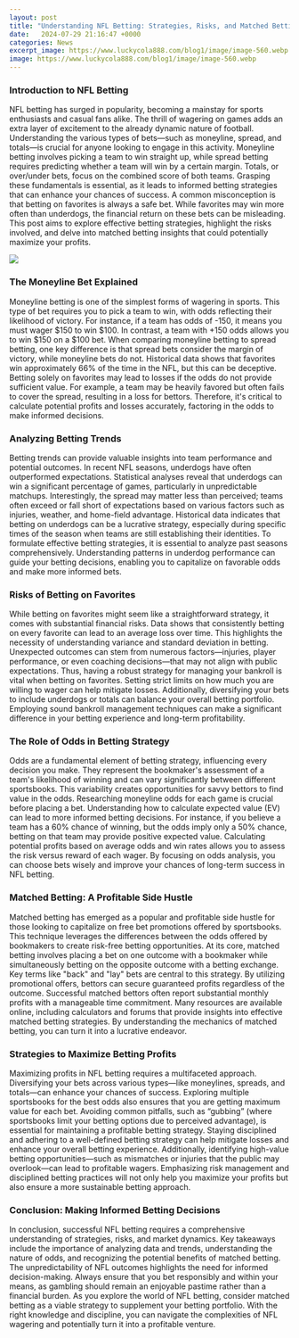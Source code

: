 ```yaml
---
layout: post
title: "Understanding NFL Betting: Strategies, Risks, and Matched Betting Insights"
date:   2024-07-29 21:16:47 +0000
categories: News
excerpt_image: https://www.luckycola888.com/blog1/image/image-560.webp
image: https://www.luckycola888.com/blog1/image/image-560.webp
---
```


### Introduction to NFL Betting
NFL betting has surged in popularity, becoming a mainstay for sports enthusiasts and casual fans alike. The thrill of wagering on games adds an extra layer of excitement to the already dynamic nature of football. Understanding the various types of bets—such as moneyline, spread, and totals—is crucial for anyone looking to engage in this activity. 
Moneyline betting involves picking a team to win straight up, while spread betting requires predicting whether a team will win by a certain margin. Totals, or over/under bets, focus on the combined score of both teams. Grasping these fundamentals is essential, as it leads to informed betting strategies that can enhance your chances of success.
A common misconception is that betting on favorites is always a safe bet. While favorites may win more often than underdogs, the financial return on these bets can be misleading. This post aims to explore effective betting strategies, highlight the risks involved, and delve into matched betting insights that could potentially maximize your profits.

![](https://www.luckycola888.com/blog1/image/image-560.webp)
### The Moneyline Bet Explained
Moneyline betting is one of the simplest forms of wagering in sports. This type of bet requires you to pick a team to win, with odds reflecting their likelihood of victory. For instance, if a team has odds of -150, it means you must wager $150 to win $100. In contrast, a team with +150 odds allows you to win $150 on a $100 bet.
When comparing moneyline betting to spread betting, one key difference is that spread bets consider the margin of victory, while moneyline bets do not. Historical data shows that favorites win approximately 66% of the time in the NFL, but this can be deceptive. Betting solely on favorites may lead to losses if the odds do not provide sufficient value. 
For example, a team may be heavily favored but often fails to cover the spread, resulting in a loss for bettors. Therefore, it's critical to calculate potential profits and losses accurately, factoring in the odds to make informed decisions.
### Analyzing Betting Trends
Betting trends can provide valuable insights into team performance and potential outcomes. In recent NFL seasons, underdogs have often outperformed expectations. Statistical analyses reveal that underdogs can win a significant percentage of games, particularly in unpredictable matchups. 
Interestingly, the spread may matter less than perceived; teams often exceed or fall short of expectations based on various factors such as injuries, weather, and home-field advantage. Historical data indicates that betting on underdogs can be a lucrative strategy, especially during specific times of the season when teams are still establishing their identities.
To formulate effective betting strategies, it is essential to analyze past seasons comprehensively. Understanding patterns in underdog performance can guide your betting decisions, enabling you to capitalize on favorable odds and make more informed bets.
### Risks of Betting on Favorites
While betting on favorites might seem like a straightforward strategy, it comes with substantial financial risks. Data shows that consistently betting on every favorite can lead to an average loss over time. This highlights the necessity of understanding variance and standard deviation in betting. 
Unexpected outcomes can stem from numerous factors—injuries, player performance, or even coaching decisions—that may not align with public expectations. Thus, having a robust strategy for managing your bankroll is vital when betting on favorites. 
Setting strict limits on how much you are willing to wager can help mitigate losses. Additionally, diversifying your bets to include underdogs or totals can balance your overall betting portfolio. Employing sound bankroll management techniques can make a significant difference in your betting experience and long-term profitability.
### The Role of Odds in Betting Strategy
Odds are a fundamental element of betting strategy, influencing every decision you make. They represent the bookmaker's assessment of a team's likelihood of winning and can vary significantly between different sportsbooks. This variability creates opportunities for savvy bettors to find value in the odds.
Researching moneyline odds for each game is crucial before placing a bet. Understanding how to calculate expected value (EV) can lead to more informed betting decisions. For instance, if you believe a team has a 60% chance of winning, but the odds imply only a 50% chance, betting on that team may provide positive expected value.
Calculating potential profits based on average odds and win rates allows you to assess the risk versus reward of each wager. By focusing on odds analysis, you can choose bets wisely and improve your chances of long-term success in NFL betting.
### Matched Betting: A Profitable Side Hustle
Matched betting has emerged as a popular and profitable side hustle for those looking to capitalize on free bet promotions offered by sportsbooks. This technique leverages the differences between the odds offered by bookmakers to create risk-free betting opportunities.
At its core, matched betting involves placing a bet on one outcome with a bookmaker while simultaneously betting on the opposite outcome with a betting exchange. Key terms like "back" and "lay" bets are central to this strategy. By utilizing promotional offers, bettors can secure guaranteed profits regardless of the outcome.
Successful matched bettors often report substantial monthly profits with a manageable time commitment. Many resources are available online, including calculators and forums that provide insights into effective matched betting strategies. By understanding the mechanics of matched betting, you can turn it into a lucrative endeavor.
### Strategies to Maximize Betting Profits
Maximizing profits in NFL betting requires a multifaceted approach. Diversifying your bets across various types—like moneylines, spreads, and totals—can enhance your chances of success. Exploring multiple sportsbooks for the best odds also ensures that you are getting maximum value for each bet.
Avoiding common pitfalls, such as “gubbing” (where sportsbooks limit your betting options due to perceived advantage), is essential for maintaining a profitable betting strategy. Staying disciplined and adhering to a well-defined betting strategy can help mitigate losses and enhance your overall betting experience.
Additionally, identifying high-value betting opportunities—such as mismatches or injuries that the public may overlook—can lead to profitable wagers. Emphasizing risk management and disciplined betting practices will not only help you maximize your profits but also ensure a more sustainable betting approach.
### Conclusion: Making Informed Betting Decisions
In conclusion, successful NFL betting requires a comprehensive understanding of strategies, risks, and market dynamics. Key takeaways include the importance of analyzing data and trends, understanding the nature of odds, and recognizing the potential benefits of matched betting. 
The unpredictability of NFL outcomes highlights the need for informed decision-making. Always ensure that you bet responsibly and within your means, as gambling should remain an enjoyable pastime rather than a financial burden. 
As you explore the world of NFL betting, consider matched betting as a viable strategy to supplement your betting portfolio. With the right knowledge and discipline, you can navigate the complexities of NFL wagering and potentially turn it into a profitable venture.